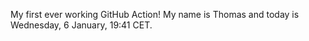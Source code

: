 My first ever working GitHub Action!
My name is Thomas and today is Wednesday, 6 January, 19:41 CET. 
